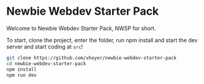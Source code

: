 Newbie Webdev Starter Pack
==========================

Welcome to Newbie Webdev Starter Pack, NWSP for short.

To start, clone the project, enter the folder, run npm install and start the dev server and start coding at `src`!

```bash
git clone https://github.com/vhoyer/newbie-webdev-starter-pack
cd newbie-webdev-starter-pack
npm install
npm run dev
```
